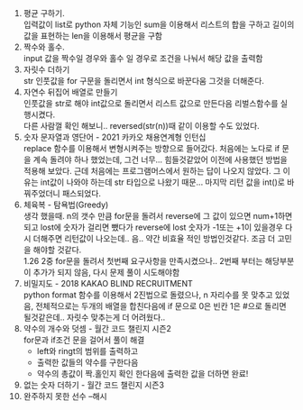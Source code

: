 1. 평균 구하기.</br>
    입력값이 list로 python 자체 기능인 sum을 이용해서 리스트의 합을 구하고 길이의 값을 표현하는 len을 이용해서 평균을 구함
2. 짝수와 홀수.</br>
    input 값을 짝수일 경우와 홀수 일 경우로 조건을 나눠서 해당 값을 출력함
3. 자릿수 더하기</br>
    str 인풋값을 for 구문을 돌리면서 int 형식으로 바꾼다움 그것을 더해준다.
4. 자연수 뒤집어 배열로 만들기</br>
    인풋값을 str로 해야 int값으로 돌리면서 리스트 값으로 만든다음 리벌스함수를 실행시켰다.</br>
    다른 사람껄 확인 해보니.. reversed(str(n))때 같이 이용할 수도 있었다.
5. 숫자 문자열과 영단어 - 2021 카카오 채용연계형 인턴십</br>
    replace 함수를 이용해서 변형시켜주는 방향으로 들어갔다. 처음에는 노다로 if 문을 계속 돌려야 하나 했었는데, 그건 너무... 힘들것같았어 이전에 사용했던 방법을 적용해 보았다. 근데 처음에는 프로그램머스에서 원하는 답이 나오지 않았다. 그 이유는 int값이 나와야 하는데 str 타입으로 나왔기 때문... 마지막 리턴 값을 int()로 바꿔주었더니 패스되었다.
6. 체육복 - 탐욕법(Greedy)</br>
    생각 했을때. n의 갯수 만큼 for문을 돌려서 reverse에 그 값이 있으면 num+1하면 되고 lost에 숫자가 걸리면 뺐다가 reverse에 lost 숫자가 -1또는 +1이 있을경우 다시 더해주면 리턴값이 나오는데.. 음.. 약간 비효율 적인 방법인것같다. 조금 더 고민을 해야할 것같다. </br>
    1.26 2중 for문을 돌려서 첫번째 요구사항을 만족시켰으나.. 2번째 부터는 해당부분이 추가가 되지 않음, 다시 문제 풀이 시도해야함
7. 비밀지도 - 2018 KAKAO BLIND RECRUITMENT</br>
    python format 함수를 이용해서 2진법으로 돌렸으나, n 자리수를 못 맞추고 있었음, 전체적으로는 두개의 배열을 합친다음에 if 문으로 0은 빈칸 1은 #으로 돌리면 될것같은데.. 자릿수 맞추는게 더 어려웠다..
8. 약수의 개수와 덧셈 - 월간 코드 챌린지 시즌2</br>
    for문과 if조건 문을 걸어서 풀이 해결</br>
    * left와 ringt의 범위를 출력하고
    * 출력한 값들의 약수를 구한다음
    * 약수의 총값이 짝.홀인지 확인 한다음에 출력한 값을 더하면 완료!
9. 없는 숫자 더하기 - 월간 코드 챌린지 시즌3
10. 완주하지 못한 선수 –해시
